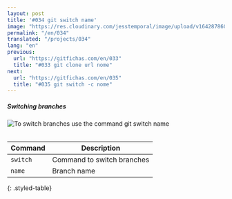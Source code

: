 ```yaml
---
layout: post
title: '#034 git switch name'
image: "https://res.cloudinary.com/jesstemporal/image/upload/v1642878600/gitfichas/en/034/thumbnail_jlorzi.jpg"
permalink: "/en/034"
translated: "/projects/034"
lang: "en"
previous:
  url: "https://gitfichas.com/en/033"
  title: "#033 git clone url nome"
next:
  url: "https://gitfichas.com/en/035"
  title: "#035 git switch -c nome"
---
```

##### Switching branches 

<img alt="To switch branches use the command git switch name" src="https://res.cloudinary.com/jesstemporal/image/upload/v1642878600/gitfichas/en/034/full_b5zmhs.jpg"><br><br>

| Command | Description |
|---------|-------------|
| `switch` | Command to switch branches |
| `name` | Branch name |
{: .styled-table}

<!--
<br>

You might also be interested in reading this article:

<a href="https://jtemporal.com/criando-um-novo-branch-e-mudando-pra-ele-com-um-comando/">
  <strong>Criando um novo branch e mudando pra ele com apenas um comando</strong>
</a>
-->